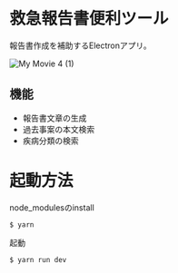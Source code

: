 # 救急報告書便利ツール
報告書作成を補助するElectronアプリ。

![My Movie 4 (1)](https://user-images.githubusercontent.com/11070996/134164444-3b0ce1b3-c15f-4486-8673-44b28b88feff.gif)

## 機能
- 報告書文章の生成
- 過去事案の本文検索
- 疾病分類の検索

# 起動方法

node_modulesのinstall

```
$ yarn
```

起動

```
$ yarn run dev
```


